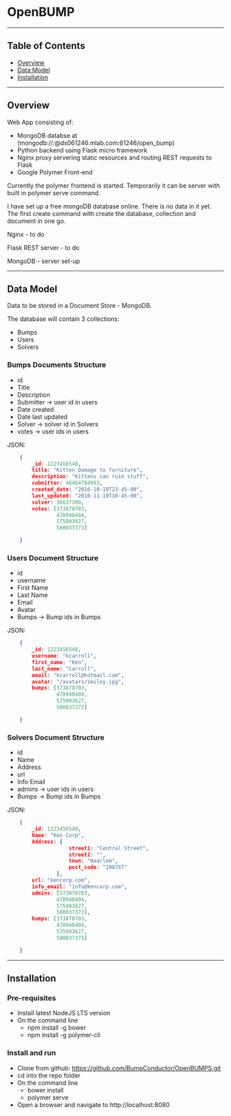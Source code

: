 # OpenBUMP

---

## Table of Contents
  * [Overview](#overview)
  * [Data Model](#data-model)
  * [Installation](#installation)

---

## Overview <a id="overview"></a>

Web App consisting of:

- MongoDB databse at (mongodb://<dbuser>:<dbpassword>@ds061246.mlab.com:61246/open_bump)
- Python backend using Flask micro framework
- Nginx proxy servering static resources and routing REST requests to Flask
- Google Polymer Front-end

Currently the polymer frontend is started. Temporarily it can be server with built in polymer serve command.

I have set up a free mongoDB database online. There is no data in it yet. The first create command with create the database, collection and document in one go.

Nginx - to do

Flask REST server - to do

MongoDB - server set-up

---

## Data Model <a id="data-model"></a>

Data to be stored in a Document Store - MongoDB.

The database will contain 3 collections:
- Bumps
- Users
- Solvers

### Bumps Documents Structure

- id	
- Title
- Description
- Submitter -> user id in users
- Date created
- Date last updated
- Solver -> solver id in Solvers
- votes -> user ids in users

JSON:

``` json
    {
	    _id: 1223456548,
	    title: "Kitten Damage to furniture",
	    description: "Kittens can ruin stuff",
	    submitter: 46464784993,
	    created_date: "2016-10-19T23-45-00",
	    last_updated: "2016-11-19T10-45-00",
		solver: 36637300,
		votes: [373878703,
				478940404,
				575003627,
				500037373]

    }
```


### Users Document Structure

- id
- username
- First Name
- Last Name
- Email
- Avatar
- Bumps -> Bump ids in Bumps

JSON:

``` json
    {
	    _id: 1223456548,
	    username: "kcarroll",
	    first_name: "Ken",
	    last_name: "Carroll",
	    email: "kcarroll@hotmail.com",
	    avatar: "/avatars/smiley.jpg",
		bumps: [373878703,
				478940404,
				575003627,
				500037373]

    }
```


### Solvers Document Structure

- id
- Name
- Address
- url
- Info Email
- admins -> user ids in users
- Bumps -> Bump ids in Bumps

JSON:

``` json
    {
	    _id: 1223456548,
	    Name: "Ken Corp",
	    Address: {
					street1: "Central Street",
					street2: "",
					town: "Haarlem",
					post_code: "1987XT"
				},
	    url: "kencorp.com",
	    info_email: "info@kencorp.com",
		admins: [373878703,
				478940404,
				575003627,
				500037373],
		bumps: [373878703,
				478940404,
				575003627,
				500037373]

    }
```

---

## Installation <a id="installation"></a>

### Pre-requisites

- Install latest NodeJS LTS version
- On the command line
    - npm install -g bower
    - npm install -g polymer-cli
### Install and run

- Clone from github: https://github.com/BumpConductor/OpenBUMPS.git
- cd into the repo folder
- On the command line
    - bower install
	- polymer serve
- Open a browser and navigate to http://localhost:8080

